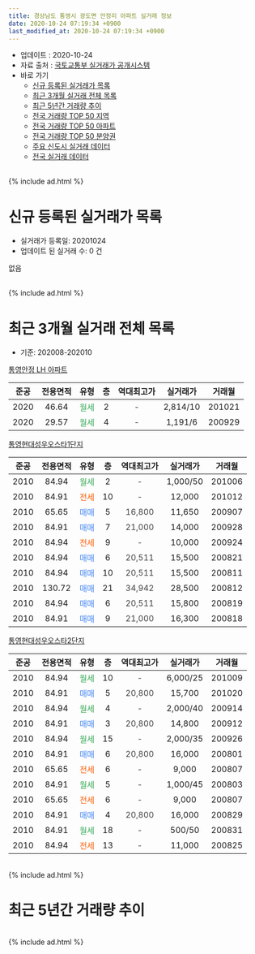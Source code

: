 ```yaml
---
title: 경상남도 통영시 광도면 안정리 아파트 실거래 정보
date: 2020-10-24 07:19:34 +0900
last_modified_at: 2020-10-24 07:19:34 +0900
---
```


* 업데이트 : 2020-10-24
* 자료 출처 : [국토교통부 실거래가 공개시스템](http://rt.molit.go.kr)
* 바로 가기
    * [신규 등록된 실거래가 목록](#신규-등록된-실거래가-목록)
    * [최근 3개월 실거래 전체 목록](#최근-3개월-실거래-전체-목록)
    * [최근 5년간 거래량 추이](#최근-5년간-거래량-추이)
    * [전국 거래량 TOP 50 지역](https://inasie.github.io/apt-trade-info/최근-3개월-전국에서-가장-거래가-많이-발생한-지역)
    * [전국 거래량 TOP 50 아파트](https://inasie.github.io/apt-trade-info/최근-3개월-전국에서-가장-거래가-많이-발생한-아파트)
    * [전국 거래량 TOP 50 분양권](https://inasie.github.io/apt-trade-info/최근-3개월-전국에서-가장-거래가-많이-발생한-분양권)
    * [주요 신도시 실거래 데이터](https://inasie.github.io/apt-trade-info/주요-신도시)
    * [전국 실거래 데이터](https://inasie.github.io/apt-trade-info/전국)
<br>
{% include ad.html %}
<br>

# 신규 등록된 실거래가 목록
* 실거래가 등록일: 20201024
* 업데이트 된 실거래 수: 0 건

없음

<br>
{% include ad.html %}
<br>

# 최근 3개월 실거래 전체 목록
* 기준: 202008-202010


[통영안정 LH 아파트](https://search.naver.com/search.naver?query=%EA%B2%BD%EC%83%81%EB%82%A8%EB%8F%84+%ED%86%B5%EC%98%81%EC%8B%9C+%EA%B4%91%EB%8F%84%EB%A9%B4+%EC%95%88%EC%A0%95%EB%A6%AC+%ED%86%B5%EC%98%81%EC%95%88%EC%A0%95+LH+%EC%95%84%ED%8C%8C%ED%8A%B8)

|준공|전용면적|유형|층|역대최고가|실거래가|거래월|
|:---:|:---:|:---:|:---:|:---:|:---:|:---:|
|2020|46.64|<span style="color:#34a853">월세</span>|2|<span style="color:#444444">-</span>|2,814/10|201021|
|2020|29.57|<span style="color:#34a853">월세</span>|4|<span style="color:#444444">-</span>|1,191/6|200929|

[통영현대성우오스타1단지](https://search.naver.com/search.naver?query=%EA%B2%BD%EC%83%81%EB%82%A8%EB%8F%84+%ED%86%B5%EC%98%81%EC%8B%9C+%EA%B4%91%EB%8F%84%EB%A9%B4+%EC%95%88%EC%A0%95%EB%A6%AC+%ED%86%B5%EC%98%81%ED%98%84%EB%8C%80%EC%84%B1%EC%9A%B0%EC%98%A4%EC%8A%A4%ED%83%801%EB%8B%A8%EC%A7%80)

|준공|전용면적|유형|층|역대최고가|실거래가|거래월|
|:---:|:---:|:---:|:---:|:---:|:---:|:---:|
|2010|84.94|<span style="color:#34a853">월세</span>|2|<span style="color:#444444">-</span>|1,000/50|201006|
|2010|84.91|<span style="color:#ff5a00">전세</span>|10|<span style="color:#444444">-</span>|12,000|201012|
|2010|65.65|<span style="color:#4285f3">매매</span>|5|<span style="color:#444444">16,800</span>|11,650|200907|
|2010|84.91|<span style="color:#4285f3">매매</span>|7|<span style="color:#444444">21,000</span>|14,000|200928|
|2010|84.94|<span style="color:#ff5a00">전세</span>|9|<span style="color:#444444">-</span>|10,000|200924|
|2010|84.94|<span style="color:#4285f3">매매</span>|6|<span style="color:#444444">20,511</span>|15,500|200821|
|2010|84.94|<span style="color:#4285f3">매매</span>|10|<span style="color:#444444">20,511</span>|15,500|200811|
|2010|130.72|<span style="color:#4285f3">매매</span>|21|<span style="color:#444444">34,942</span>|28,500|200812|
|2010|84.94|<span style="color:#4285f3">매매</span>|6|<span style="color:#444444">20,511</span>|15,800|200819|
|2010|84.91|<span style="color:#4285f3">매매</span>|9|<span style="color:#444444">21,000</span>|16,300|200818|

[통영현대성우오스타2단지](https://search.naver.com/search.naver?query=%EA%B2%BD%EC%83%81%EB%82%A8%EB%8F%84+%ED%86%B5%EC%98%81%EC%8B%9C+%EA%B4%91%EB%8F%84%EB%A9%B4+%EC%95%88%EC%A0%95%EB%A6%AC+%ED%86%B5%EC%98%81%ED%98%84%EB%8C%80%EC%84%B1%EC%9A%B0%EC%98%A4%EC%8A%A4%ED%83%802%EB%8B%A8%EC%A7%80)

|준공|전용면적|유형|층|역대최고가|실거래가|거래월|
|:---:|:---:|:---:|:---:|:---:|:---:|:---:|
|2010|84.94|<span style="color:#34a853">월세</span>|10|<span style="color:#444444">-</span>|6,000/25|201009|
|2010|84.91|<span style="color:#4285f3">매매</span>|5|<span style="color:#444444">20,800</span>|15,700|201020|
|2010|84.94|<span style="color:#34a853">월세</span>|4|<span style="color:#444444">-</span>|2,000/40|200914|
|2010|84.91|<span style="color:#4285f3">매매</span>|3|<span style="color:#444444">20,800</span>|14,800|200912|
|2010|84.94|<span style="color:#34a853">월세</span>|15|<span style="color:#444444">-</span>|2,000/35|200926|
|2010|84.91|<span style="color:#4285f3">매매</span>|6|<span style="color:#444444">20,800</span>|16,000|200801|
|2010|65.65|<span style="color:#ff5a00">전세</span>|6|<span style="color:#444444">-</span>|9,000|200807|
|2010|84.91|<span style="color:#34a853">월세</span>|5|<span style="color:#444444">-</span>|1,000/45|200803|
|2010|65.65|<span style="color:#ff5a00">전세</span>|6|<span style="color:#444444">-</span>|9,000|200807|
|2010|84.91|<span style="color:#4285f3">매매</span>|4|<span style="color:#444444">20,800</span>|16,000|200829|
|2010|84.91|<span style="color:#34a853">월세</span>|18|<span style="color:#444444">-</span>|500/50|200831|
|2010|84.94|<span style="color:#ff5a00">전세</span>|13|<span style="color:#444444">-</span>|11,000|200825|


<br>
{% include ad.html %}
<br>

# 최근 5년간 거래량 추이


<div style="width:100%;">
    <canvas id="deal_progress" height="200"></canvas>
</div>

<script>
new Chart(document.getElementById("deal_progress"), {
    type: 'line',
    data: {
        labels: ['201510','201511','201512','201601','201602','201603','201604','201605','201606','201607','201608','201609','201610','201611','201612','201701','201702','201703','201704','201705','201706','201707','201708','201709','201710','201711','201712','201801','201802','201803','201804','201805','201806','201807','201808','201809','201810','201811','201812','201901','201902','201903','201904','201905','201906','201907','201908','201909','201910','201911','201912','202001','202002','202003','202004','202005','202006','202007','202008','202009','202010'],
        datasets: [{
            label: '매매',
            pointRadius: 1,
            data: [8, 10, 5, 1, 4, 6, 3, 2, 9, 1, 3, 3, 4, 2, 1, 6, 3, 7, 7, 4, 5, 5, 3, 2, 4, 3, 0, 2, 4, 4, 0, 8, 5, 7, 6, 6, 6, 4, 5, 4, 7, 9, 5, 4, 3, 2, 3, 1, 11, 5, 10, 5, 8, 7, 5, 7, 2, 2, 7, 3, 1],
            borderColor: "rgba(255, 201, 14, 1)",
            backgroundColor: "rgba(255, 201, 14, 0.5)",
            fill: false,
            lineTension: 0
        },{
            label: '전월세',
            pointRadius: 1,
            data: [7, 4, 2, 8, 6, 7, 12, 5, 7, 4, 2, 11, 9, 9, 6, 8, 6, 7, 4, 5, 7, 11, 9, 6, 6, 8, 3, 4, 6, 9, 6, 10, 10, 6, 5, 7, 8, 7, 5, 11, 7, 5, 4, 7, 10, 5, 5, 7, 4, 9, 11, 8, 6, 5, 9, 4, 4, 3, 5, 4, 4],
            borderColor: "rgba(0, 141, 185, 1)",
            backgroundColor: "rgba(0, 141, 185, 0.5)",
            fill: false,
            lineTension: 0
        }
        ]
    },
    options: {
        responsive: true,
        title: {
            display: false
        },
        tooltips: {
            mode: 'index',
            intersect: false
        },
        hover: {
            mode: 'nearest',
            intersect: true
        },
        scales: {
            xAxes: [{
                display: true,
                scaleLabel: {
                    display: true,
                    labelString: '년/월'
                }
            }],
            yAxes: [{
                display: true,
                ticks: {
                    suggestedMin: 0,
                },
                scaleLabel: {
                    display: true,
                    labelString: '실거래 수'
                }
            }]
        }
    }
});

</script>


<br>
{% include ad.html %}
<br>

